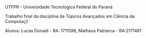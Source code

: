 UTFPR - Universidade Tecnológica Federal do Paraná

Trabalho final da disciplina de Tópicos Avançados em Ciência da Computaç2

Alunos: Lucas Donadi - RA: 1711598, Matheus Patriarca - RA:2171481
